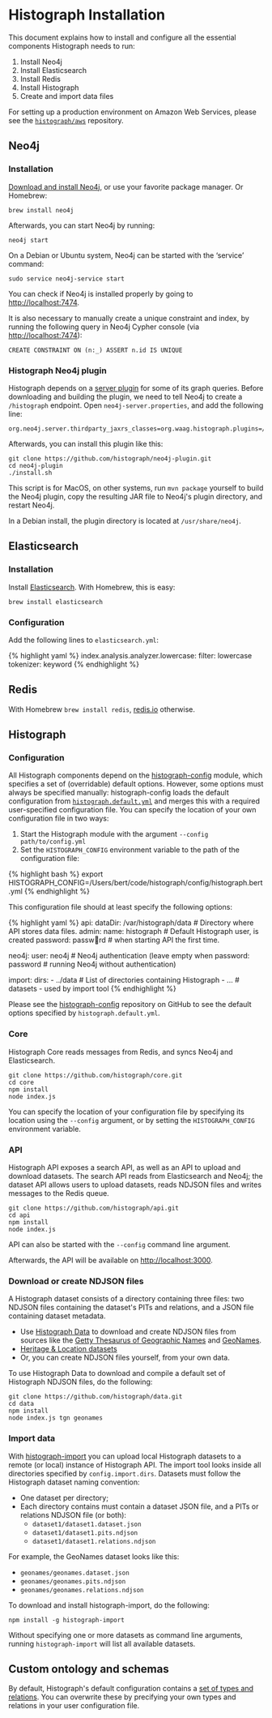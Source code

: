 # Histograph Installation

This document explains how to install and configure all the essential components Histograph needs to run:

  1. Install Neo4j
  2. Install Elasticsearch
  3. Install Redis
  4. Install Histograph
  5. Create and import data files

For setting up a production environment on Amazon Web Services, please see the [`histograph/aws`](https://github.com/histograph/aws) repository.

## Neo4j

### Installation

[Download and install Neo4j](http://neo4j.com/download/), or use your favorite package manager. Or Homebrew:

    brew install neo4j

Afterwards, you can start Neo4j by running:

    neo4j start

On a Debian or Ubuntu system, Neo4j can be started with the ‘service’ command:

    sudo service neo4j-service start

You can check if Neo4j is installed properly by going to [http://localhost:7474](http://localhost:7474).

It is also necessary to manually create a unique constraint and index, by running the following query in Neo4j Cypher console (via [http://localhost:7474](http://localhost:7474)):

    CREATE CONSTRAINT ON (n:_) ASSERT n.id IS UNIQUE

### Histograph Neo4j plugin

Histograph depends on a [server plugin](https://github.com/histograph/neo4j-plugin) for some of its graph queries. Before downloading and building the plugin, we need to tell Neo4j to create a `/histograph` endpoint. Open `neo4j-server.properties`, and add the following line:

    org.neo4j.server.thirdparty_jaxrs_classes=org.waag.histograph.plugins=/histograph

Afterwards, you can install this plugin like this:

    git clone https://github.com/histograph/neo4j-plugin.git
    cd neo4j-plugin
    ./install.sh

This script is for MacOS, on other systems, run `mvn package` yourself to build the Neo4j plugin, copy the resulting JAR file to Neo4j's plugin directory, and restart Neo4j.

In a Debian install, the plugin directory is located at `/usr/share/neo4j`.

## Elasticsearch

### Installation

Install [Elasticsearch](https://www.elastic.co/downloads/elasticsearch). With Homebrew, this is easy:

    brew install elasticsearch

### Configuration

Add the following lines to `elasticsearch.yml`:

{% highlight yaml %}
index.analysis.analyzer.lowercase:
  filter: lowercase
  tokenizer: keyword
{% endhighlight %}

## Redis

With Homebrew `brew install redis`, [redis.io](http://redis.io/download) otherwise.

## Histograph

### Configuration

All Histograph components depend on the [histograph-config](https://github.com/histograph/config) module, which  specifies a set of (overridable) default options. However, some options must always be specified manually: histograph-config loads the default configuration from [`histograph.default.yml`](https://github.com/histograph/config/blob/master/histograph.default.yml) and merges this with a required user-specified configuration file. You can specify the location of your own configuration file in two ways:

1. Start the Histograph module with the argument `--config path/to/config.yml`
2. Set the `HISTOGRAPH_CONFIG` environment variable to the path of the configuration file:

{% highlight bash %}
export HISTOGRAPH_CONFIG=/Users/bert/code/histograph/config/histograph.bert.yml
{% endhighlight %}

This configuration file should at least specify the following options:

{% highlight yaml %}
api:
  dataDir: /var/histograph/data   # Directory where API stores data files.
  admin:
    name: histograph              # Default Histograph user, is created
    password: passw🚜rd           # when starting API the first time.

neo4j:
  user: neo4j                     # Neo4j authentication (leave empty when
  password: password              # running Neo4j without authentication)

import:
  dirs:
    - ../data                     # List of directories containing Histograph
    - ...                         # datasets - used by import tool
{% endhighlight %}

Please see the [histograph-config](https://github.com/histograph/config) repository on GitHub to see the default options specified by `histograph.default.yml`.

### Core

Histograph Core reads messages from Redis, and syncs Neo4j and Elasticsearch.

    git clone https://github.com/histograph/core.git
    cd core
    npm install
    node index.js

You can specify the location of your configuration file by specifying its location using the `--config` argument, or by setting the `HISTOGRAPH_CONFIG` environment variable.

### API

Histograph API exposes a search API, as well as an API to upload and download datasets. The search API reads from Elasticsearch and Neo4j; the dataset API allows users to upload datasets, reads NDJSON files and writes messages to the Redis queue.

    git clone https://github.com/histograph/api.git
    cd api
    npm install
    node index.js

API can also be started with the `--config` command line argument.

Afterwards, the API will be available on [http://localhost:3000](http://localhost:3000).

### Download or create NDJSON files

A Histograph dataset consists of a directory containing three files: two NDJSON files containing the dataset's PITs and relations, and a JSON file containing dataset metadata.

- Use [Histograph Data](https://github.com/histograph/data) to download and create NDJSON files from sources like the [Getty Thesaurus of Geographic Names](getty.edu/research/tools/vocabularies/tgn/) and [GeoNames](http://www.geonames.org/).
- [Heritage & Location datasets](https://github.com/erfgoed-en-locatie/data)
- Or, you can create NDJSON files yourself, from your own data.

To use Histograph Data to download and compile a default set of Histograph NDJSON files, do the following:

    git clone https://github.com/histograph/data.git
    cd data
    npm install
    node index.js tgn geonames

### Import data

With [histograph-import](https://github.com/histograph/import) you can upload local Histograph datasets to a remote (or local) instance of Histograph API. The import tool looks inside all directories specified by `config.import.dirs`. Datasets must follow the Histograph dataset naming convention:

- One dataset per directory;
- Each directory contains must contain a dataset JSON file, and a PITs or relations NDJSON file (or both):
  - `dataset1/dataset1.dataset.json`
  - `dataset1/dataset1.pits.ndjson`
  - `dataset1/dataset1.relations.ndjson`

For example, the GeoNames dataset looks like this:

  - `geonames/geonames.dataset.json`
  - `geonames/geonames.pits.ndjson`
  - `geonames/geonames.relations.ndjson`

To download and install histograph-import, do the following:

    npm install -g histograph-import

Without specifying one or more datasets as command line arguments, running `histograph-import` will list all available datasets.

## Custom ontology and schemas

By default, Histograph's default configuration contains a [set of types and relations](https://github.com/histograph/config/blob/master/histograph.default.yml#L56). You can overwrite these by precifying your own types and relations in your user configuration file.
